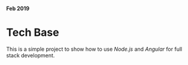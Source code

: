 #### Feb 2019
# Tech Base
This is a simple project to show how to use _Node.js_ and _Angular_ for full stack development.
